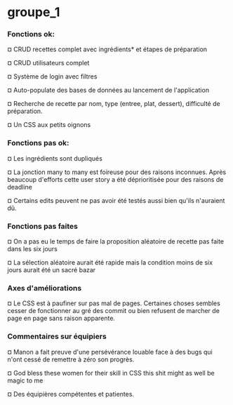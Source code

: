 # groupe_1
### Fonctions ok:

¤ CRUD recettes complet avec ingrédients* et étapes de préparation

¤ CRUD utilisateurs complet

¤ Système de login avec filtres

¤ Auto-populate des bases de données au lancement de l'application

¤ Recherche de recette par nom, type (entree, plat, dessert), difficulté de préparation.

¤ Un CSS aux petits oignons

### Fonctions pas ok:

¤ Les ingrédients sont dupliqués

¤ La jonction many to many est foireuse pour des raisons inconnues.
Après beaucoup d'efforts cette user story a été déprioritisée pour des raisons de deadline

¤ Certains edits peuvent ne pas avoir été testés aussi bien qu'ils n'auraient dû.

### Fonctions pas faites

¤ On a pas eu le temps de faire la proposition aléatoire de recette pas faite dans les six jours

¤ La sélection aléatoire aurait été rapide mais la condition moins de six jours aurait été un sacré bazar

### Axes d'améliorations

¤ Le CSS est à paufiner sur pas mal de pages.
Certaines choses sembles cesser de fonctionner au gré des commit ou bien refusent de marcher de page en page sans raison apparente.

### Commentaires sur équipiers

¤ Manon a fait preuve d'une persévérance louable face à des bugs qui n'ont cessé de remettre à zéro son progrès.

¤ God bless these women for their skill in CSS this shit might as well be magic to me

¤ Des équipières compétentes et patientes.
